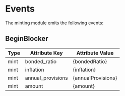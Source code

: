 <!--
order: 5
-->

# Events

The minting module emits the following events:

## BeginBlocker

| Type | Attribute Key     | Attribute Value    |
| ---- | ----------------- | ------------------ |
| mint | bonded_ratio      | {bondedRatio}      |
| mint | inflation         | {inflation}        |
| mint | annual_provisions | {annualProvisions} |
| mint | amount            | {amount}           |
